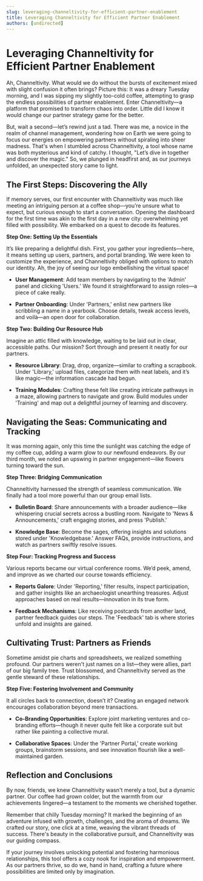 ```yaml
---
slug: leveraging-channeltivity-for-efficient-partner-enablement
title: Leveraging Channeltivity for Efficient Partner Enablement
authors: [undirected]
---
```



# Leveraging Channeltivity for Efficient Partner Enablement

Ah, Channeltivity. What would we do without the bursts of excitement mixed with slight confusion it often brings? Picture this: It was a dreary Tuesday morning, and I was sipping my slightly too-cold coffee, attempting to grasp the endless possibilities of partner enablement. Enter Channeltivity—a platform that promised to transform chaos into order. Little did I know it would change our partner strategy game for the better.

But, wait a second—let’s rewind just a tad. There was me, a novice in the realm of channel management, wondering how on Earth we were going to focus our energies on empowering partners without spiraling into sheer madness. That's when I stumbled across Channeltivity, a tool whose name was both mysterious and kind of catchy. I thought, "Let’s dive in together and discover the magic." So, we plunged in headfirst and, as our journeys unfolded, an unexpected story came to light.

## The First Steps: Discovering the Ally

If memory serves, our first encounter with Channeltivity was much like meeting an intriguing person at a coffee shop—you’re unsure what to expect, but curious enough to start a conversation. Opening the dashboard for the first time was akin to the first day in a new city: overwhelming yet filled with possibility. We embarked on a quest to decode its features.

**Step One: Setting Up the Essentials**

It’s like preparing a delightful dish. First, you gather your ingredients—here, it means setting up users, partners, and portal branding. We were keen to customize the experience, and Channeltivity obliged with options to match our identity. Ah, the joy of seeing our logo embellishing the virtual space!

- **User Management**: Add team members by navigating to the 'Admin' panel and clicking 'Users.' We found it straightforward to assign roles—a piece of cake really.
  
- **Partner Onboarding**: Under 'Partners,' enlist new partners like scribbling a name in a yearbook. Choose details, tweak access levels, and voilà—an open door for collaboration.

**Step Two: Building Our Resource Hub**

Imagine an attic filled with knowledge, waiting to be laid out in clear, accessible paths. Our mission? Sort through and present it neatly for our partners.

- **Resource Library**: Drag, drop, organize—similar to crafting a scrapbook. Under 'Library,' upload files, categorize them with neat labels, and it’s like magic—the information cascade had begun.
  
- **Training Modules**: Crafting these felt like creating intricate pathways in a maze, allowing partners to navigate and grow. Build modules under 'Training' and map out a delightful journey of learning and discovery.

## Navigating the Seas: Communicating and Tracking

It was morning again, only this time the sunlight was catching the edge of my coffee cup, adding a warm glow to our newfound endeavors. By our third month, we noted an upswing in partner engagement—like flowers turning toward the sun.

**Step Three: Bridging Communication**

Channeltivity harnessed the strength of seamless communication. We finally had a tool more powerful than our group email lists.

- **Bulletin Board**: Share announcements with a broader audience—like whispering crucial secrets across a bustling room. Navigate to 'News & Announcements,' craft engaging stories, and press 'Publish.'
  
- **Knowledge Base**: Become the sages, offering insights and solutions stored under 'Knowledgebase.' Answer FAQs, provide instructions, and watch as partners swiftly resolve issues.

**Step Four: Tracking Progress and Success**

Various reports became our virtual conference rooms. We’d peek, amend, and improve as we charted our course towards efficiency.

- **Reports Galore**: Under 'Reporting,' filter results, inspect participation, and gather insights like an archaeologist unearthing treasures. Adjust approaches based on real results—innovation in its true form.
  
- **Feedback Mechanisms**: Like receiving postcards from another land, partner feedback guides our steps. The 'Feedback' tab is where stories unfold and insights are gained.

## Cultivating Trust: Partners as Friends

Sometime amidst pie charts and spreadsheets, we realized something profound. Our partners weren't just names on a list—they were allies, part of our big family tree. Trust blossomed, and Channeltivity served as the gentle steward of these relationships.

**Step Five: Fostering Involvement and Community**

It all circles back to connection, doesn’t it? Creating an engaged network encourages collaboration beyond mere transactions.

- **Co-Branding Opportunities**: Explore joint marketing ventures and co-branding efforts—though it never quite felt like a corporate suit but rather like painting a collective mural.

- **Collaborative Spaces**: Under the 'Partner Portal,' create working groups, brainstorm sessions, and see innovation flourish like a well-maintained garden.

## Reflection and Conclusions

By now, friends, we knew Channeltivity wasn't merely a tool, but a dynamic partner. Our coffee had grown colder, but the warmth from our achievements lingered—a testament to the moments we cherished together.

Remember that chilly Tuesday morning? It marked the beginning of an adventure infused with growth, challenges, and the aroma of dreams. We crafted our story, one click at a time, weaving the vibrant threads of success. There's beauty in the collaborative pursuit, and Channeltivity was our guiding compass.

If your journey involves unlocking potential and fostering harmonious relationships, this tool offers a cozy nook for inspiration and empowerment. As our partners thrive, so do we, hand in hand, crafting a future where possibilities are limited only by imagination.
